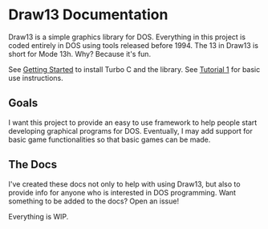 ﻿# Draw13 Documentation

Draw13 is a simple graphics library for DOS. Everything in this project is coded entirely in DOS using tools released before 1994. 
The 13 in Draw13 is short for Mode 13h. 
Why? Because it's fun. 

See [Getting Started](getting_started.md) to install Turbo C and the library.
See [Tutorial 1](tutorials/tutorial1.md) for basic use instructions.

## Goals

I want this project to provide an easy to use framework to help people start developing graphical programs for DOS. 
Eventually, I may add support for basic game functionalities so that basic games can be made. 

## The Docs

I've created these docs not only to help with using Draw13, but also to provide info for anyone who is interested in DOS programming. 
Want something to be added to the docs? Open an issue! 

Everything is WIP.
